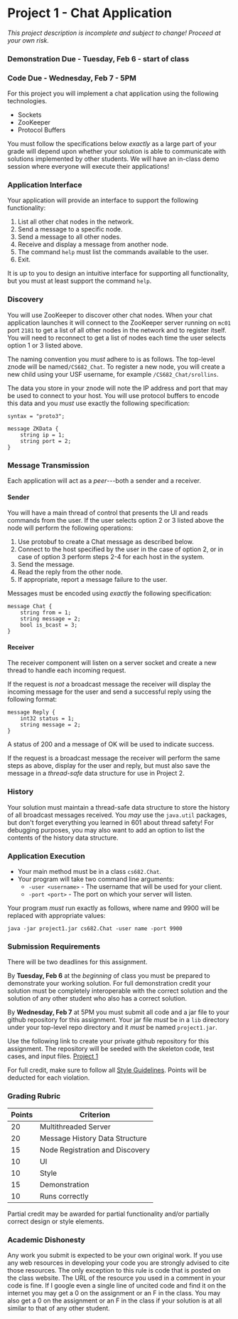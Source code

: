 Project 1 - Chat Application
============================

*This project description is incomplete and subject to change! Proceed at your own risk.*

### Demonstration Due - Tuesday, Feb 6 - start of class
### Code Due - Wednesday, Feb 7 - 5PM

For this project you will implement a chat application using the following technologies.

- Sockets
- ZooKeeper
- Protocol Buffers

You must follow the specifications below *exactly* as a large part of your grade will depend upon whether your solution is able to communicate with solutions implemented by other students. We will have an in-class demo session where everyone will execute their applications!

### Application Interface

Your application will provide an interface to support the following functionality:

1. List all other chat nodes in the network.
2. Send a message to a specific node.
3. Send a message to all other nodes.
4. Receive and display a message from another node.
5. The command `help` must list the commands available to the user.
6. Exit.

It is up to you to design an intuitive interface for supporting all functionality, but you must at least support the command `help`.

### Discovery

You will use ZooKeeper to discover other chat nodes. When your chat application launches it will connect to the ZooKeeper server running on `mc01` port `2181` to get a list of all other nodes in the network and to register itself. You will need to reconnect to get a list of nodes each time the user selects option 1 or 3 listed above.

The naming convention you *must* adhere to is as follows. The top-level znode will be named`/CS682_Chat`. To register a new node, you will create a new child using your USF username, for example `/CS682_Chat/srollins`. 

The data you store in your znode will note the IP address and port that may be used to connect to your host. You will use protocol buffers to encode this data and you *must* use exactly the following specification:

```
syntax = "proto3";

message ZKData {
    string ip = 1;
    string port = 2;
}
```

### Message Transmission

Each application will act as a *peer*---both a sender and a receiver. 

#### Sender

You will have a main thread of control that presents the UI and reads commands from the user. If the user selects option 2 or 3 listed above the node will perform the following operations: 

1. Use protobuf to create a Chat message as described below.
2. Connect to the host specified by the user in the case of option 2, or in case of option 3 perform steps 2-4 for each host in the system.
3. Send the message.
4. Read the reply from the other node.
5. If appropriate, report a message failure to the user.

Messages must be encoded using *exactly* the following specification:

```
message Chat {
    string from = 1;
    string message = 2;
    bool is_bcast = 3;
}
```

#### Receiver 

The receiver component will listen on a server socket and create a new thread to handle each incoming request. 

If the request is *not* a broadcast message the receiver will display the incoming message for the user and send a successful reply using the following format:

```
message Reply {
    int32 status = 1;
    string message = 2;
}
```

A status of 200 and a message of OK will be used to indicate success.

If the request is a broadcast message the receiver will perform the same steps as above, display for the user and reply, but must also save the message in a *thread-safe* data structure for use in Project 2.

### History

Your solution must maintain a thread-safe data structure to store the history of all broadcast messages received. You *may* use the `java.util` packages, but don't forget everything you learned in 601 about thread safety! For debugging purposes, you may also want to add an option to list the contents of the history data structure.

### Application Execution

- Your main method must be in a class `cs682.Chat`. 
- Your program will take two command line arguments:
  * `-user <username>` - The username that will be used for your client.
  * `-port <port>` - The port on which your server will listen.

Your program *must* run exactly as follows, where name and 9900 will be replaced with appropriate values:
```
java -jar project1.jar cs682.Chat -user name -port 9900
```

### Submission Requirements

There will be two deadlines for this assignment.

By **Tuesday, Feb 6** at the *beginning* of class you must be prepared to demonstrate your working solution. For full demonstration credit your solution must be completely interoperable with the correct solution and the solution of any other student who also has a correct solution.

By **Wednesday, Feb 7** at 5PM you must submit all code and a jar file to your github repository for this assignment. Your jar file *must* be in a `lib` directory under your top-level repo directory and it *must* be named `project1.jar`. 

Use the following link to create your private github repository for this assignment. The repository will be seeded with the skeleton code, test cases, and input files. [Project 1]()

For full credit, make sure to follow all [Style Guidelines](https://github.com/CS682-S18/notes/blob/master/style.md). Points will be deducted for each violation.


### Grading Rubric

| Points | Criterion |
| ------ | -------- |  
| 20 | Multithreaded Server | 
| 20 | Message History Data Structure |
| 15 | Node Registration and Discovery |
| 10 | UI | 
| 10 | Style | 
| 15 | Demonstration |
| 10 | Runs correctly |

Partial credit may be awarded for partial functionality and/or partially correct design or style elements.

### Academic Dishonesty

Any work you submit is expected to be your own original work. If you use any web resources in developing your code you are strongly advised to cite those resources. The only exception to this rule is code that is posted on the class website. The URL of the resource you used in a comment in your code is fine. If I google even a single line of uncited code and find it on the internet you may get a 0 on the assignment or an F in the class. You may also get a 0 on the assignment or an F in the class if your solution is at all similar to that of any other student.

